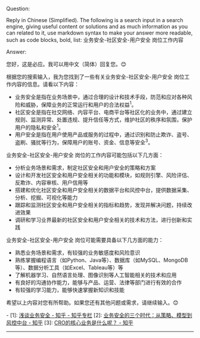 Question:

Reply in Chinese (Simplified).
The following is a search input in a search engine, giving useful content or solutions and as much information as you can related to it, use markdown syntax to make your answer more readable, such as code blocks, bold, list:
业务安全-社区安全-用户安全 岗位工作内容

Answer:

您好，这是必应。我可以用中文（简体）回复您。😊

根据您的搜索输入，我为您找到了一些有关业务安全-社区安全-用户安全 岗位工作内容的信息。请看以下内容：

- 业务安全是指在业务场景中，通过合理的设计和技术手段，防范和应对各种风险和威胁，保障业务的正常运行和用户的合法权益<sup>1</sup>。
- 社区安全是指在社交网络、内容平台、电商平台等社区化的业务中，通过建立规则、监测异常、处置违规、提升信任等方式，维护社区的秩序和氛围，保护用户的隐私和安全<sup>1</sup>。
- 用户安全是指在用户使用产品或服务的过程中，通过识别和防止欺诈、盗号、盗刷、骚扰等行为，保障用户的账号、资金、信息等安全<sup>3</sup>。

业务安全-社区安全-用户安全 岗位的工作内容可能包括以下几方面：

- 分析业务场景和需求，制定社区安全和用户安全的策略和方案
- 设计和开发社区安全和用户安全相关的功能和模块，如规则引擎、风险评估、反欺诈、内容审核、用户信用等
- 搭建和优化社区安全和用户安全相关的数据平台和风控中台，提供数据采集、分析、挖掘、可视化等能力
- 跟踪和监测社区安全和用户安全相关的指标和趋势，发现并解决问题，持续改进效果
- 调研和学习业界最新的社区安全和用户安全相关的技术和方法，进行创新和实践

业务安全-社区安全-用户安全 岗位可能需要具备以下几方面的能力：

- 熟悉业务场景和需求，有较强的业务敏感度和风险意识
- 熟练掌握编程语言（如Python、Java等）、数据库（如MySQL、MongoDB等）、数据分析工具（如Excel、Tableau等）等
- 了解机器学习、自然语言处理、图像识别等人工智能相关的技术和应用
- 有良好的沟通协作能力，能够与产品、运营、法律等部门进行有效的合作
- 有较强的学习能力，能够快速掌握新知识和技能

希望以上内容对您有所帮助。如果您还有其他问题或需求，请继续输入。😊

\-
\[1]: [浅谈业务安全 - 知乎 - 知乎专栏](https://zhuanlan.zhihu.com/p/77018807)
\[2]: [业务安全的三个时代：从策略、模型到风控中台 - 知乎](https://zhuanlan.zhihu.com/p/69038874)
\[3]: [CRO的核心业务是什么呢？ - 知乎](https://www.zhihu.com/question/415803915)

<hr/>

